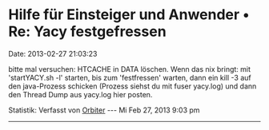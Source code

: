 Hilfe für Einsteiger und Anwender • Re: Yacy festgefressen
==========================================================

Date: 2013-02-27 21:03:23

bitte mal versuchen: HTCACHE in DATA löschen. Wenn das nix bringt: mit
\'startYACY.sh -l\' starten, bis zum \'festfressen\' warten, dann ein
kill -3 auf den java-Prozess schicken (Prozess siehst du mit fuser
yacy.log) und dann den Thread Dump aus yacy.log hier posten.

Statistik: Verfasst von
[Orbiter](http://forum.yacy-websuche.de/memberlist.php?mode=viewprofile&u=2)
--- Mi Feb 27, 2013 9:03 pm

------------------------------------------------------------------------
